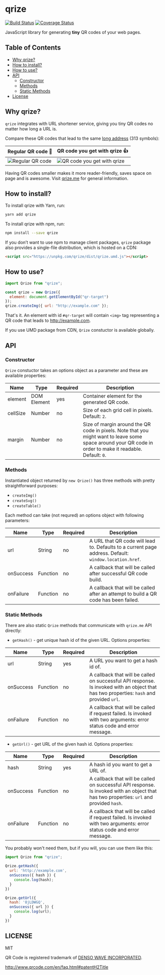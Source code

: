 # qrize

[![Build Status](https://travis-ci.org/qrize/qrize.svg?branch=master)](https://travis-ci.org/qrize/qrize)
[![Coverage Status](https://coveralls.io/repos/github/qrize/qrize/badge.svg?branch=master)](https://coveralls.io/github/qrize/qrize?branch=master)

JavaScript library for generating **tiny** QR codes of your web pages.

## Table of Contents

- [Why qrize?](#why-qrize)
- [How to install?](#how-to-install)
- [How to use?](#how-to-use)
- [API](#api)
  - [Constructor](#constructor)
  - [Methods](#methods)
  - [Static Methods](#static-methods)
- [License](#license)

## Why qrize?

`qrize` integrates with URL shortener service, giving you tiny QR codes no matter how long a URL is.

Compare these QR codes that lead to the same [long address](https://www.amazon.com/b/ref=s9_acss_bw_en_BGG15eve_d_1_9_w?_encoding=UTF8&node=25&pf_rd_m=ATVPDKIKX0DER&pf_rd_s=merchandised-search-top-3&pf_rd_r=5NYMKAJQQQB3H3J1XTES&pf_rd_r=5NYMKAJQQQB3H3J1XTES&pf_rd_t=101&pf_rd_p=c0b03f4d-c947-45e3-9b66-2bd220509181&pf_rd_p=c0b03f4d-c947-45e3-9b66-2bd220509181&pf_rd_i=283155) (313 symbols):

| Regular QR code :hankey:                                                            | QR code you get with qrize :+1:                                                                |
|-------------------------------------------------------------------------------------|------------------------------------------------------------------------------------------------|
| ![Regular QR code](https://raw.githubusercontent.com/qrize/qrize/assets/big_qr.gif) | ![QR code you get with qrize](https://raw.githubusercontent.com/qrize/qrize/assets/qrized1.gif) |

Having QR codes smaller makes it more reader-friendly, saves space on page and is awesome. Visit [qrize.me](http://qrize.me) for general information.


## How to install?

To install qrize with Yarn, run:

```sh
yarn add qrize
```

To install qrize with npm, run:

```sh
npm install --save qrize
```

If you don’t want to use npm to manage client packages, `qrize` package also provides a single-file distribution, which is hosted on a CDN:

```html
<script src="https://unpkg.com/qrize/dist/qrize.umd.js"></script>
```

## How to use?

```js
import Qrize from "qrize";

const qrize = new Qrize({
  element: document.getElementById("qr-target")
});
qrize.createImg({ url: "http://example.com" });
```

That's it. An element with id `#qr-target` will contain `<img>` tag representing a QR code that leads to http://example.com.

If you use UMD package from CDN, `Qrize` constuctor is available globally.

## API

### Constructor

`Qrize` constuctor takes an options object as a parameter and these are available properties:

| Name     | Type        | Required | Description                                                                                                                                            |
|----------|-------------|----------|--------------------------------------------------------------------------------------------------------------------------------------------------------|
| element  | DOM Element | yes      | Container element for the generated QR code.                                                                                                           |
| cellSize | Number      | no       | Size of each grid cell in pixels. Default: `2`.                                                                                                        |
| margin   | Number      | no       | Size of margin around the QR code in pixels. Note that you might want to leave some space around your QR code in order to make it readable. Default: `0`. |

### Methods

Instantiated object returned by `new Qrize()` has three methods with pretty straightforward purposes:

- `createImg()`
- `createSvg()`
- `createTable()`

Each method can take (not requred) an options object with following parameters:

| Name      | Type     | Required | Description                                                                                           |
|-----------|----------|----------|-------------------------------------------------------------------------------------------------------|
| url       | String   | no       | A URL that QR code will lead to. Defaults to a current page address. Default: `window.location.href`. |
| onSuccess | Function | no       | A callback that will be called after successful QR code build.                                        |
| onFailure | Function | no       | A callback that will be called after an attempt to build a QR code has been failed.                      |

### Static Methods

There are also static `Qrize` methods that communicate with `qrize.me` API directly:

- `getHash()` - get unique hash id of the given URL. Options properties:

| Name      | Type     | Required | Description                                                                                                                              |
|-----------|----------|----------|------------------------------------------------------------------------------------------------------------------------------------------|
| url       | String   | yes      | A URL you want to get a hash id of.                                                                                                      |
| onSuccess | Function | no       | A callback that will be called on successful API response. Is invoked with an object that has two properties: `hash` and provided `url`. |
| onFailure | Function | no       | A callback that will be called if request failed. Is invoked with two arguments: error status code and error message.                    |

- `getUrl()` - get URL of the given hash id. Options properties:

| Name      | Type     | Required | Description                                                                                                                              |
|-----------|----------|----------|------------------------------------------------------------------------------------------------------------------------------------------|
| hash      | String   | yes      | A hash id you want to get a URL of.                                                                                                      |
| onSuccess | Function | no       | A callback that will be called on successful API response. Is invoked with an object that has two properties: `url` and provided `hash`. |
| onFailure | Function | no       | A callback that will be called if request failed. Is invoked with two arguments: error status code and error message.                    |

You probably won't need them, but if you will, you can use them like this:

```js
import Qrize from "qrize";

Qrize.getHash({
  url: 'http://example.com',
  onSuccess({ hash }) {
    console.log(hash);
  }
})

Qrize.getUrl({
  hash: '8jLDWGQ',
  onSuccess({ url }) {
    console.log(url);
  }
})
```

## LICENSE

MIT

QR Code is registered trademark of [DENSO WAVE INCORPORATED](http://www.denso-wave.com/en/).

http://www.qrcode.com/en/faq.html#patentH2Title
